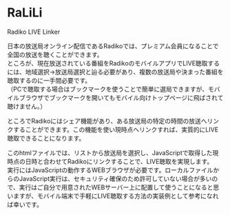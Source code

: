 # RaLiLi
Radiko LIVE Linker
<p></p>
日本の放送局オンライン配信であるRadikoでは、プレミアム会員になることで全国の放送を聴くことができます。<br />
ところが、現在放送されている番組をRadikoのモバイルアプリでLIVE聴取するには、地域選択→放送局選択と辿る必要があり、複数の放送局や決まった番組を聴取するのに一手間必要です。<br />
（PCで聴取する場合はブックマークを使うことで簡単に選局できますが、モバイルブラウザでブックマークを開いてもモバイル向けトップページに飛ばされて聴けません。）
<p></p>
ところでRadikoにはシェア機能があり、ある放送局の特定の時間の放送へリンクすることができます。この機能を使い現時点へリンクすれば、実質的にLIVE聴取できることになります。
<p></p>
このhtmlファイルでは、リストから放送局を選択し、JavaScriptで取得した現時点の日時と合わせてRadikoにリンクすることで、LIVE聴取を実現します。<br />
実行にはJavaScriptの動作するWEBブラウザが必要です。ローカルファイルからのJavaScript実行は、セキュリティ確保のため許可していない場合が多いので、実行はご自分で用意されたWEBサーバー上に配置して使うことになると思いますが、モバイル端末で手軽にLIVE聴取する方法の実装例として参考になれば幸いです。
